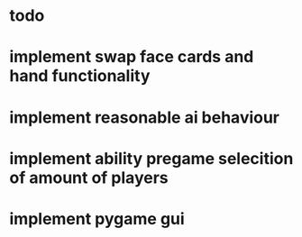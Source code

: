 # todo

# implement swap face cards and hand functionality
# implement reasonable ai behaviour
# implement ability pregame selecition of amount of players
# implement pygame gui